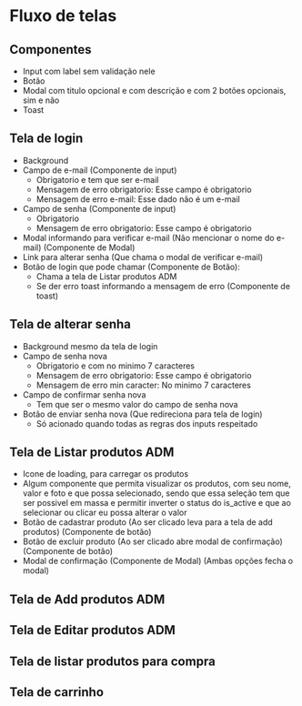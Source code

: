 # Fluxo de telas

## Componentes
- Input com label sem validação nele 
- Botão 
- Modal com titulo opcional e com descrição e com 2 botões opcionais, sim e não
- Toast

## Tela de login
- Background
- Campo de e-mail (Componente de input)
  - Obrigatorio e tem que ser e-mail
  - Mensagem de erro obrigatorio: Esse campo é obrigatorio
  - Mensagem de erro e-mail: Esse dado não é um e-mail
- Campo de senha (Componente de input)
  - Obrigatorio
  - Mensagem de erro obrigatorio: Esse campo é obrigatorio
- Modal informando para verificar e-mail (Não mencionar o nome do e-mail) (Componente de Modal)
- Link para alterar senha (Que chama o modal de verificar e-mail)
- Botão de login que pode chamar (Componente de Botão):
  - Chama a tela de Listar produtos ADM
  - Se der erro toast informando a mensagem de erro (Componente de toast)

## Tela de alterar senha
- Background mesmo da tela de login
- Campo de senha nova
  - Obrigatorio e com no minimo 7 caracteres
  - Mensagem de erro obrigatorio: Esse campo é obrigatorio
  - Mensagem de erro min caracter: No minimo 7 caracteres
- Campo de confirmar senha nova
  - Tem que ser o mesmo valor do campo de senha nova 
- Botão de enviar senha nova (Que redireciona para tela de login)
  - Só acionado quando todas as regras dos inputs respeitado

## Tela de Listar produtos ADM
- Icone de loading, para carregar os produtos
- Algum componente que permita visualizar os produtos, com seu nome, valor e foto e que possa selecionado, sendo que essa seleção tem que ser possivel em massa e permitir inverter o status do is_active e que ao selecionar ou clicar eu possa alterar o valor 
- Botão de cadastrar produto (Ao ser clicado leva para a tela de add produtos) (Componente de botão)
- Botão de excluir produto (Ao ser clicado abre modal de confirmação) (Componente de botão)
- Modal de confirmação (Componente de Modal) (Ambas opções fecha o modal)

## Tela de Add produtos ADM
## Tela de Editar produtos ADM
## Tela de listar produtos para compra
## Tela de carrinho
